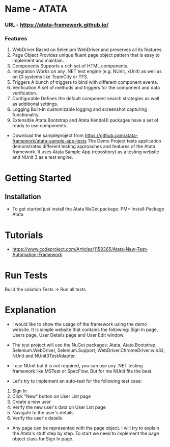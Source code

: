 # Name - ATATA
### URL - https://atata-framework.github.io/
### Features
1. WebDriver 
Based on Selenium WebDriver and preserves all its features.
2. Page Object
Provides unique fluent page object pattern that is easy to implement and maintain.
3. Components
Supports a rich set of HTML components.
4. Integration
Works on any .NET test engine (e.g. NUnit, xUnit) as well as on CI systems like TeamCity or TFS.
5. Triggers
A bunch of triggers to bind with different component events.
6. Verification
A set of methods and triggers for the component and data verification.
7. Configurable
Defines the default component search strategies as well as additional settings.
8. Logging
Built-in customizable logging and screenshot capturing functionality.
9. Extensible
Atata.Bootstrap and Atata.KendoUI packages have a set of ready to use components.

* Download the sampleproject from https://github.com/atata-framework/atata-sample-app-tests
The Demo Project tests application demonstrates different testing approaches and features of the Atata framework. It uses Atata Sample App (repository) as a testing website and NUnit 3 as a test engine.

# Getting Started

## Installation

* To get started just install the Atata NuGet package.
PM> Install-Package Atata

# Tutorials 
* https://www.codeproject.com/Articles/1158365/Atata-New-Test-Automation-Framework

# Run Tests
Build the solution
Tests -> Run all tests

# Explanation

* I would like to show the usage of the framework using the demo website. It is simple website that contains the following: Sign In page, Users page, User Details page and User Edit window.

* The test project will use the NuGet packages: Atata, Atata.Bootstrap, Selenium.WebDriver, Selenium.Support, WebDriver.ChromeDriver.win32, NUnit and NUnit3TestAdapter.

* I use NUnit but it is not required, you can use any .NET testing framework like MSTest or SpecFlow. But for me NUnit fits the best.

* Let's try to implement an auto-test for the following test case:

1. Sign In
2. Click "New" button on User List page
3. Create a new user
4. Verify the new user's data on User List page
5. Navigate to the user's details
6. Verify the user's details

* Any page can be represented with the page object. I will try to explain the Atata's stuff step by step. To start we need to implement the page object class for Sign In page.

